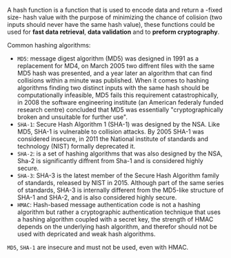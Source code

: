 A hash function is a function that is used to encode data and return a -fixed size- hash value with the purpose of minimizing the chance of colision (two inputs should never have the same hash value), these functions could be used for **fast data retrieval**, **data validation** and to **preform cryptography**.


Common hashing algorithms:

* `MD5`: message digest algorithm (MD5) was designed in 1991 as a replacement for MD4, on March 2005
    two diffrent files with the same MD5 hash was presented, and a year later an algorithm that can find collisions within a minute was published.
    When it comes to hashing algorithms finding two distinct inputs with the same hash should be computationally infeasible, MD5 fails this requirement catastrophically, in 2008 the software engineering institute (an American federaly funded research centre) concluded that MD5 was essentially "cryptographically broken and unsuitable for further use".
* `SHA-1`: Secure Hash Algorithm 1 (SHA-1) was designed by the NSA. Like MD5, SHA-1 is vulnerable to collision attacks.
    By 2005 SHA-1 was considered insecure, in 2011 the National institute of standards and technology (NIST) formally deprecated it.
* `SHA-2`: is a set of hashing algorithms that was also designed by the NSA, Sha-2 is significantly diffrent from Sha-1 and is considered highly secure.
* `SHA-3`: SHA-3 is the latest member of the Secure Hash Algorithm family of standards, released by NIST in 2015. Although part of the same series of standards, SHA-3 is internally different from the MD5-like structure of SHA-1 and SHA-2, and is also considered highly secure.
* `HMAC`: Hash-based message authentication code is not a hashing algorithm but rather a cryptographic authentication technique that uses a hashing algorithm coupled with a secret key, the strength of HMAC depends on the underlying hash algorithm, and therefor should not be used with depricated and weak hash algorithms.


`MD5`, `SHA-1` are insecure and must not be used, even with HMAC.